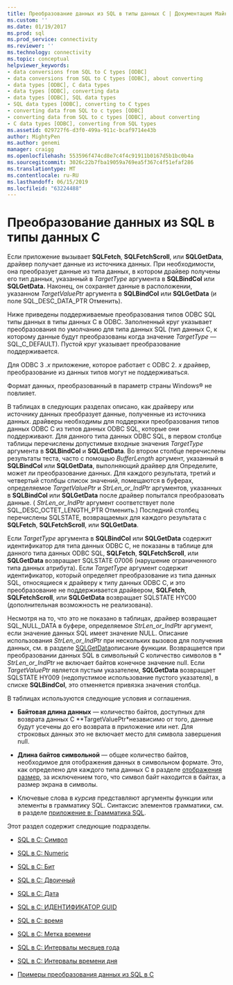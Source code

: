 ```yaml
---
title: Преобразование данных из SQL в типы данных C | Документация Майкрософт
ms.custom: ''
ms.date: 01/19/2017
ms.prod: sql
ms.prod_service: connectivity
ms.reviewer: ''
ms.technology: connectivity
ms.topic: conceptual
helpviewer_keywords:
- data conversions from SQL to C types [ODBC]
- data conversions from SQL to C types [ODBC], about converting
- data types [ODBC], C data types
- data types [ODBC], converting data
- data types [ODBC], SQL data types
- SQL data types [ODBC], converting to C types
- converting data from SQL to c types [ODBC]
- converting data from SQL to c types [ODBC], about converting
- C data types [ODBC], converting from SQL types
ms.assetid: 029727f6-d3f0-499a-911c-bcaf9714e43b
author: MightyPen
ms.author: genemi
manager: craigg
ms.openlocfilehash: 553596f474cd8e7c4f4c91911b0167d5b1bc0b4a
ms.sourcegitcommit: 3026c22b7fba19059a769ea5f367c4f51efaf286
ms.translationtype: MT
ms.contentlocale: ru-RU
ms.lasthandoff: 06/15/2019
ms.locfileid: "63224488"
---
```

# <a name="converting-data-from-sql-to-c-data-types"></a>Преобразование данных из SQL в типы данных C
Если приложение вызывает **SQLFetch**, **SQLFetchScroll**, или **SQLGetData**, драйвер получает данные из источника данных. При необходимости, она преобразует данные из типа данных, в котором драйвер получены его тип данных, указанный в *TargetType* аргумента в **SQLBindCol** или **SQLGetData.** Наконец, он сохраняет данные в расположении, указанном *TargetValuePtr* аргумента в **SQLBindCol** или **SQLGetData** (и поле SQL_DESC_DATA_PTR Отменить).  
  
 Ниже приведены поддерживаемые преобразования типов ODBC SQL типы данных в типы данных C в ODBC. Заполненный круг указывает преобразования по умолчанию для типа данных SQL (тип данных C, к которому данные будут преобразованы когда значение *TargetType* — SQL_C_DEFAULT). Пустой круг указывает преобразование поддерживается.  
  
 Для ODBC 3 *.x* приложение, которое работает с ODBC 2. *x* драйвер, преобразование из данных типов могут не поддерживаться.  
  
 Формат данных, преобразованный в параметр страны Windows® не повлияет.  
  
 В таблицах в следующих разделах описано, как драйверу или источнику данных преобразует данные, полученные из источника данных. драйверы необходимы для поддержки преобразования типов данных ODBC C из типов данных ODBC SQL, которые они поддерживают. Для данного типа данных ODBC SQL, в первом столбце таблицы перечислены допустимые входные значения *TargetType* аргумента в **SQLBindCol** и **SQLGetData**. Во втором столбце перечислены результаты теста, часто с помощью *BufferLength* аргумент, указанный в **SQLBindCol** или **SQLGetData**, выполняющий драйвер для Определите, может ли преобразование данных. Для каждого результата, третий и четвертый столбцы список значений, помещаются в буферах, определяемое *TargetValuePtr* и *StrLen_or_IndPtr* аргументов, указанных в **SQLBindCol** или **SQLGetData** после драйвер попытался преобразовать данные. ( *StrLen_or_IndPtr* аргумент соответствует поле SQL_DESC_OCTET_LENGTH_PTR Отменить.) Последний столбец перечислены SQLSTATE, возвращаемых для каждого результата с **SQLFetch**, **SQLFetchScroll**, или **SQLGetData**.  
  
 Если *TargetType* аргумента в **SQLBindCol** или **SQLGetData** содержит идентификатор для типа данных ODBC C, не показаны в таблице для данного типа данных ODBC SQL,  **SQLFetch**, **SQLFetchScroll**, или **SQLGetData** возвращает SQLSTATE 07006 (нарушение ограниченного типа данных атрибута). Если *TargetType* аргумент содержит идентификатор, который определяет преобразование из типа данных SQL, относящиеся к драйверу к типу данных ODBC C, и это преобразование не поддерживается драйвером, **SQLFetch**, **SQLFetchScroll**, или **SQLGetData** возвращает SQLSTATE HYC00 (дополнительная возможность не реализована).  
  
 Несмотря на то, что это не показано в таблицах, драйвер возвращает SQL_NULL_DATA в буфере, определяемое *StrLen_or_IndPtr* аргумент, если значение данных SQL имеет значение NULL. Описание использования *StrLen_or_IndPtr* при нескольких вызовов для получения данных, см. в разделе [SQLGetData](../../../odbc/reference/syntax/sqlgetdata-function.md)описание функции. Возвращается при преобразовании данных SQL в символьный C количество символов в \* *StrLen_or_IndPtr* не включает байтов конечное значение null. Если *TargetValuePtr* является пустым указателем, **SQLGetData** возвращает SQLSTATE HY009 (недопустимое использование пустого указателя), в списке **SQLBindCol**, это отменяется привязка значения столбца.  
  
 В таблицах используются следующие условия и соглашения.  
  
-   **Байтовая длина данных** — количество байтов, доступных для возврата данных C **TargetValuePtr*независимо от того, данные будут усечены до его возврата в приложение или нет. Для строковых данных это не включает место для символа завершения null.  
  
-   **Длина байтов символьной** — общее количество байтов, необходимое для отображения данных в символьном формате. Это, как определено для каждого типа данных C в разделе [отображения размер](../../../odbc/reference/appendixes/display-size.md), за исключением того, что символ байт находится в байтах, а размер экрана в символы.  
  
-   Ключевые слова в *курсив* представляют аргументы функции или элементы в грамматику SQL. Синтаксис элементов грамматики, см. в разделе [приложение в: Грамматика SQL](../../../odbc/reference/appendixes/appendix-c-sql-grammar.md).  
  
 Этот раздел содержит следующие подразделы.  
  
-   [SQL в C: Символ](../../../odbc/reference/appendixes/sql-to-c-character.md)  
  
-   [SQL в C: Numeric](../../../odbc/reference/appendixes/sql-to-c-numeric.md)  
  
-   [SQL в C: Бит](../../../odbc/reference/appendixes/sql-to-c-bit.md)  
  
-   [SQL в C: Двоичный](../../../odbc/reference/appendixes/sql-to-c-binary.md)  
  
-   [SQL в C: Дата](../../../odbc/reference/appendixes/sql-to-c-date.md)  
  
-   [SQL в C: ИДЕНТИФИКАТОР GUID](../../../odbc/reference/appendixes/sql-to-c-guid.md)  
  
-   [SQL в C: время](../../../odbc/reference/appendixes/sql-to-c-time.md)  
  
-   [SQL в C: Метка времени](../../../odbc/reference/appendixes/sql-to-c-timestamp.md)  
  
-   [SQL в C: Интервалы месяцев года](../../../odbc/reference/appendixes/sql-to-c-year-month-intervals.md)  
  
-   [SQL в C: Интервалы времени дня](../../../odbc/reference/appendixes/sql-to-c-day-time-intervals.md)  
  
-   [Примеры преобразования данных из SQL в C](../../../odbc/reference/appendixes/sql-to-c-data-conversion-examples.md)
